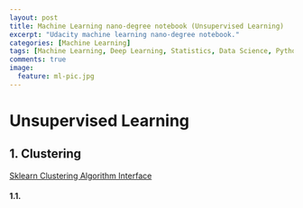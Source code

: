 ```yaml
---
layout: post
title: Machine Learning nano-degree notebook (Unsupervised Learning)
excerpt: "Udacity machine learning nano-degree notebook."
categories: [Machine Learning]
tags: [Machine Learning, Deep Learning, Statistics, Data Science, Python]
comments: true
image:
  feature: ml-pic.jpg
---
```



# Unsupervised Learning

## 1. Clustering

[Sklearn Clustering Algorithm Interface](http://scikit-learn.org/stable/modules/clustering.html)

#### 1.1.
